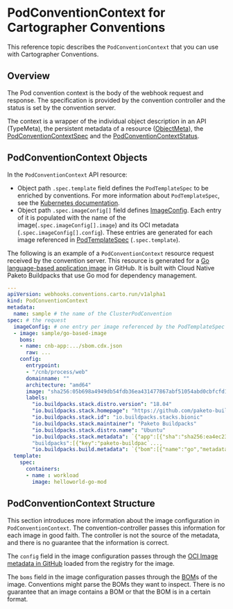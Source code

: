# PodConventionContext for Cartographer Conventions

This reference topic describes the `PodConventionContext` that you can use with Cartographer Conventions.

## Overview

The Pod convention context is the body of the webhook request and response. The specification is provided by the convention controller and the status is set by the convention server.

The context is a wrapper of the individual object description in an API (TypeMeta), the persistent metadata of a resource ([ObjectMeta](https://kubernetes.io/docs/reference/kubernetes-api/common-definitions/object-meta/#ObjectMeta)), the [PodConventionContextSpec](pod-convention-context-spec.md) and the [PodConventionContextStatus](pod-convention-context-status.md).

## PodConventionContext Objects

In the `PodConventionContext` API resource:

- Object path `.spec.template` field defines the `PodTemplateSpec` to be enriched by conventions. For more information about `PodTemplateSpec`, see the [Kubernetes documentation](https://kubernetes.io/docs/reference/kubernetes-api/workload-resources/pod-template-v1/#PodTemplateSpec).
- Object path `.spec.imageConfig[]` field defines [ImageConfig](image-config.md). Each entry of it is populated with the name of the image(`.spec.imageConfig[].image`) and its OCI metadata (`.spec.imageConfig[].config`). These entries are generated for each image referenced in [PodTemplateSpec](https://kubernetes.io/docs/reference/kubernetes-api/workload-resources/pod-template-v1/#PodTemplateSpec) (`.spec.template`).

The following is an example of a `PodConventionContext` resource request received by the convention server. This resource is generated for a [Go language-based application image](https://github.com/paketo-buildpacks/samples/tree/main/go/mod) in GitHub. It is built with Cloud Native Paketo Buildpacks that use Go mod for dependency management.

```yaml
---
apiVersion: webhooks.conventions.carto.run/v1alpha1
kind: PodConventionContext
metadata:
  name: sample # the name of the ClusterPodConvention
spec: # the request
  imageConfig: # one entry per image referenced by the PodTemplateSpec
  - image: sample/go-based-image
    boms:
    - name: cnb-app:.../sbom.cdx.json
      raw: ...
    config:
      entrypoint:
      - "/cnb/process/web"
      domainname: ""
      architecture: "amd64"
      image: "sha256:05b698a4949db54fdb36ea431477867abf51054abd0cbfcfd1bb81cda1842288"
      labels:
        "io.buildpacks.stack.distro.version": "18.04"
        "io.buildpacks.stack.homepage": "https://github.com/paketo-buildpacks/stacks"
        "io.buildpacks.stack.id": "io.buildpacks.stacks.bionic"
        "io.buildpacks.stack.maintainer": "Paketo Buildpacks"
        "io.buildpacks.stack.distro.name": "Ubuntu"
        "io.buildpacks.stack.metadata": `{"app":[{"sha":"sha256:ea4ec23266a3af1204fd643de0f3572dd8dbb5697a5ef15bdae844777c19bf8f"}],
        "buildpacks":[{"key":"paketo-buildpac`...,
        "io.buildpacks.build.metadata": `{"bom":[{"name":"go","metadata":{"licenses":[],"name":"Go","sha256":"7fef8ba6a0786143efcce66b0bbfbfbab02afeef522b4e09833c5b550d7`...
  template:
    spec:
      containers:
      - name : workload
        image: helloworld-go-mod
```

## <a id="pcc-structure"></a> PodConventionContext Structure

This section introduces more information about the image configuration in `PodConventionContext`.
The convention-controller passes this information for each image in good faith.
The controller is not the source of the metadata, and there is no guarantee that the information is correct.

The `config` field in the image configuration passes through the [OCI Image metadata in GitHub](https://github.com/opencontainers/image-spec/blob/main/config.md) loaded from the registry for the image.

The `boms` field in the image configuration passes through the [BOM](bom.md)s of the image. Conventions might parse the BOMs they want to inspect. There is no guarantee that an image contains a BOM or that the BOM is in a certain format.
